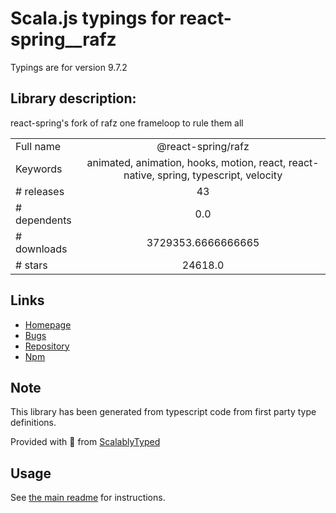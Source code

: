 
# Scala.js typings for react-spring__rafz

Typings are for version 9.7.2

## Library description:
react-spring's fork of rafz one frameloop to rule them all

|                    |                 |
| ------------------ | :-------------: |
| Full name          | @react-spring/rafz |
| Keywords           | animated, animation, hooks, motion, react, react-native, spring, typescript, velocity |
| # releases         | 43 |
| # dependents       | 0.0 |
| # downloads        | 3729353.6666666665 |
| # stars            | 24618.0 |

## Links
- [Homepage](https://github.com/pmndrs/react-spring/tree/master/packages/rafz#readme)
- [Bugs](https://github.com/pmndrs/react-spring/issues)
- [Repository](https://github.com/pmndrs/react-spring)
- [Npm](https://www.npmjs.com/package/%40react-spring%2Frafz)
    


## Note
This library has been generated from typescript code from first party type definitions.

Provided with :purple_heart: from [ScalablyTyped](https://github.com/oyvindberg/ScalablyTyped)

## Usage
See [the main readme](../../readme.md) for instructions.



